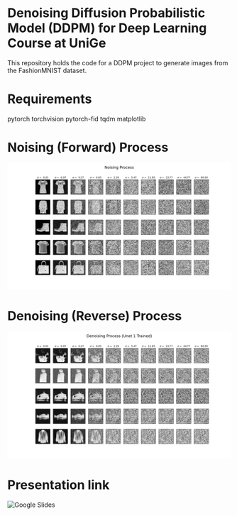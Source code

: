 # Denoising Diffusion Probabilistic Model (DDPM) for Deep Learning Course at UniGe

This repository holds the code for a DDPM project to generate images from the FashionMNIST dataset.

 # Requirements

 pytorch
 torchvision
 pytorch-fid
 tqdm
 matplotlib

 # Noising (Forward) Process

 ![Noising Process](https://github.com/chrisfinlay/ddpm/blob/main/images/noising_process.png?raw=true)


 # Denoising (Reverse) Process

 ![Denoising Process](https://github.com/chrisfinlay/ddpm/blob/main/images/denoising_process_trained_unet1.png?raw=true)

 # Presentation link

 ![Google Slides](https://docs.google.com/presentation/d/1-juQUJXn4XlDZv04WkPbatqQF6KKs6PMNQKKsnmIlFs/edit?usp=sharing)